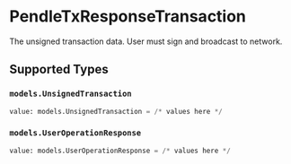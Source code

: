 # PendleTxResponseTransaction

The unsigned transaction data. User must sign and broadcast to network.


## Supported Types

### `models.UnsignedTransaction`

```python
value: models.UnsignedTransaction = /* values here */
```

### `models.UserOperationResponse`

```python
value: models.UserOperationResponse = /* values here */
```


